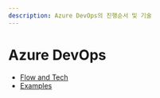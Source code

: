 ```yaml
---
description: Azure DevOps의 진행순서 및 기술
---
```


# Azure DevOps

* [Flow and Tech](azure-flow-and-tech.md)
* [Examples](azure-examples.md)
